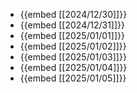 - {{embed [[2024/12/30]]}}
- {{embed [[2024/12/31]]}}
- {{embed [[2025/01/01]]}}
- {{embed [[2025/01/02]]}}
- {{embed [[2025/01/03]]}}
- {{embed [[2025/01/04]]}}
- {{embed [[2025/01/05]]}}